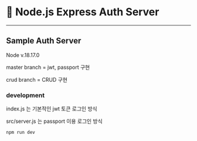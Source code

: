 # 🍏 Node.js Express Auth Server

------

## Sample Auth Server

Node v.18.17.0

master branch = jwt, passport 구현

crud branch = CRUD 구현

### development
index.js 는 기본적인 jwt 토큰 로그인 방식

src/server.js 는 passport 이용 로그인 방식
```
npm run dev
```